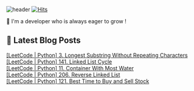 

![header](https://capsule-render.vercel.app/api?type=venom&height=300&color=gradient&text=Hello%20!&textBg=false&fontSize=70&animation=blink&section=header&reversal=false)
[![Hits](https://hits.seeyoufarm.com/api/count/incr/badge.svg?url=https%3A%2F%2Fgithub.com%2Fyesolz%2Fhit-counter&count_bg=%23C6CCFF&title_bg=%23C8C8C8&icon=&icon_color=%23E7E7E7&title=welcome&edge_flat=false)](https://hits.seeyoufarm.com)

🚀 I'm a developer who is always eager to grow !

## 💌 Latest Blog Posts

<a href=https://yesolz.tistory.com/entry/LeetCode-Python-3-Longest-Substring-Without-Repeating-Characters>[LeetCode | Python] 3. Longest Substring Without Repeating Characters</a></br><a href=https://yesolz.tistory.com/entry/LeetCode-Python-141-Linked-List-Cycle>[LeetCode | Python] 141. Linked List Cycle</a></br><a href=https://yesolz.tistory.com/entry/LeetCode-Python-11-Container-With-Most-Water>[LeetCode | Python] 11. Container With Most Water</a></br><a href=https://yesolz.tistory.com/entry/LeetCode-Python-206-Reverse-Linked-List>[LeetCode | Python] 206. Reverse Linked List</a></br><a href=https://yesolz.tistory.com/entry/LeetCode-Python-121-Best-Time-to-Buy-and-Sell-Stock>[LeetCode | Python] 121. Best Time to Buy and Sell Stock</a></br>